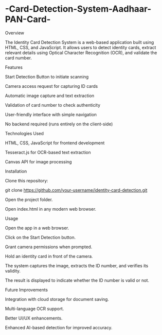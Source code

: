 # -Card-Detection-System-Aadhaar-PAN-Card-
Overview

The Identity Card Detection System is a web-based application built using HTML, CSS, and JavaScript. It allows users to detect identity cards, extract relevant details using Optical Character Recognition (OCR), and validate the card number.

Features

Start Detection Button to initiate scanning

Camera access request for capturing ID cards

Automatic image capture and text extraction

Validation of card number to check authenticity

User-friendly interface with simple navigation

No backend required (runs entirely on the client-side)

Technologies Used

HTML, CSS, JavaScript for frontend development

Tesseract.js for OCR-based text extraction

Canvas API for image processing 

Installation

Clone this repository:

git clone https://github.com/your-username/identity-card-detection.git

Open the project folder.

Open index.html in any modern web browser.

Usage

Open the app in a web browser.

Click on the Start Detection button.

Grant camera permissions when prompted.

Hold an identity card in front of the camera.

The system captures the image, extracts the ID number, and verifies its validity.

The result is displayed to indicate whether the ID number is valid or not.

Future Improvements

Integration with cloud storage for document saving.

Multi-language OCR support.

Better UI/UX enhancements.

Enhanced AI-based detection for improved accuracy.
